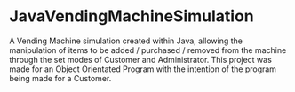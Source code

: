 # JavaVendingMachineSimulation
A Vending Machine simulation created within Java, allowing the manipulation of items to be added / purchased / removed from the machine through the set modes of Customer and Administrator. This project was made for an Object Orientated Program with the intention of the program being made for a Customer.
